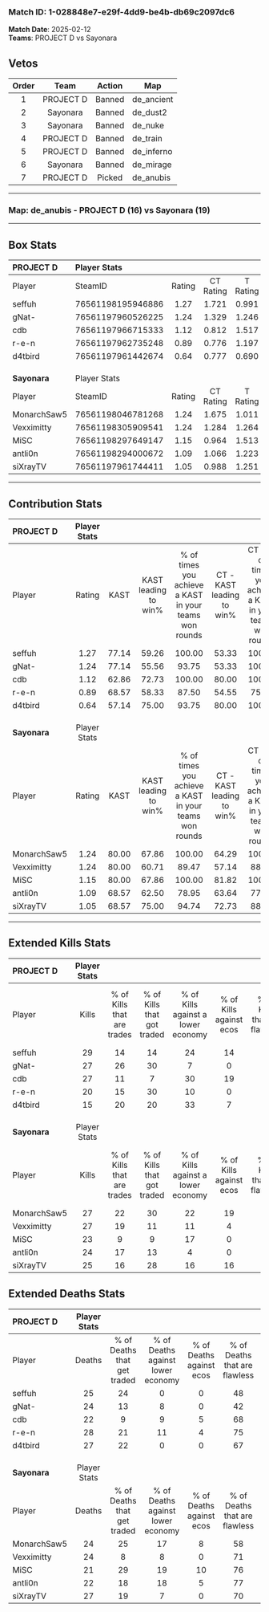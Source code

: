 ### Match ID: 1-028848e7-e29f-4dd9-be4b-db69c2097dc6  
**Match Date**: 2025-02-12  
**Teams**: PROJECT D vs Sayonara  

## Vetos  

| Order | Team | Action | Map |
| :---: | :--: | :----: | --- |
| 1 | PROJECT D | Banned | de_ancient |
| 2 | Sayonara | Banned | de_dust2 |
| 3 | Sayonara | Banned | de_nuke |
| 4 | PROJECT D | Banned | de_train |
| 5 | PROJECT D | Banned | de_inferno |
| 6 | Sayonara | Banned | de_mirage |
| 7 | PROJECT D | Picked | de_anubis |

---  

### **Map**: de_anubis - PROJECT D (16) vs Sayonara (19)  
---  

## Box Stats  

| **PROJECT D** | Player Stats      |        |           |          |       |      |       |         |        |      |     |
| :- | :- | :-: | :-: | :-: | :-: | :-: | :-: | :-: | :-: | :-: | :-: |
| Player        | SteamID           | Rating | CT Rating | T Rating | KAST  | ADR  | Kills | Assists | Deaths | K/D  | HS% |
| seffuh        | 76561198195946886 |  1.27  |   1.721   |  0.991   | 77.14 | 88.6 |  29   |   11    |   25   | 1.16 | 44  |
| gNat-         | 76561197960526225 |  1.24  |   1.329   |  1.246   | 77.14 | 88.3 |  27   |   12    |   24   | 1.13 | 37  |
| cdb           | 76561197966715333 |  1.12  |   0.812   |  1.517   | 62.86 | 79.5 |  27   |    6    |   22   | 1.23 | 51  |
| r-e-n         | 76561197962735248 |  0.89  |   0.776   |  1.197   | 68.57 | 70.4 |  20   |   12    |   28   | 0.71 | 40  |
| d4tbird       | 76561197961442674 |  0.64  |   0.777   |  0.690   | 57.14 | 54.5 |  15   |    8    |   27   | 0.56 | 46  |
|               |                   |        |           |          |       |      |       |         |        |      |     |
|               |                   |        |           |          |       |      |       |         |        |      |     |
|               |                   |        |           |          |       |      |       |         |        |      |     |
| **Sayonara**  | Player Stats      |        |           |          |       |      |       |         |        |      |     |
| Player        | SteamID           | Rating | CT Rating | T Rating | KAST  | ADR  | Kills | Assists | Deaths | K/D  | HS% |
| MonarchSaw5   | 76561198046781268 |  1.24  |   1.675   |  1.011   | 80.00 | 80.8 |  27   |   11    |   24   | 1.13 | 44  |
| Vexximitty    | 76561198305909541 |  1.24  |   1.284   |  1.264   | 80.00 | 82.0 |  27   |   10    |   24   | 1.13 | 40  |
| MiSC          | 76561198297649147 |  1.15  |   0.964   |  1.513   | 80.00 | 72.7 |  23   |    9    |   21   | 1.10 | 47  |
| antli0n       | 76561198294000672 |  1.09  |   1.066   |  1.223   | 68.57 | 77.6 |  24   |    6    |   22   | 1.09 | 20  |
| siXrayTV      | 76561197961744411 |  1.05  |   0.988   |  1.251   | 68.57 | 78.9 |  25   |    9    |   27   | 0.93 | 40  |
---  

## Contribution Stats  

| **PROJECT D** | Player Stats |       |                      |                                                        |                           |                                                             |                          |                                                            |
| :- | :-: | :-: | :-: | :-: | :-: | :-: | :-: | :-: |
| Player        |    Rating    | KAST  | KAST leading to win% | % of times you achieve a KAST in your teams won rounds | CT - KAST leading to win% | CT - % of times you achieve a KAST in your teams won rounds | T - KAST leading to win% | T - % of times you achieve a KAST in your teams won rounds |
| seffuh        |     1.27     | 77.14 |        59.26         |                         100.00                         |           53.33           |                           100.00                            |          66.67           |                           100.00                           |
| gNat-         |     1.24     | 77.14 |        55.56         |                         93.75                          |           53.33           |                           100.00                            |          58.33           |                           87.50                            |
| cdb           |     1.12     | 62.86 |        72.73         |                         100.00                         |           80.00           |                           100.00                            |          66.67           |                           100.00                           |
| r-e-n         |     0.89     | 68.57 |        58.33         |                         87.50                          |           54.55           |                            75.00                            |          61.54           |                           100.00                           |
| d4tbird       |     0.64     | 57.14 |        75.00         |                         93.75                          |           80.00           |                           100.00                            |          70.00           |                           87.50                            |
|               |              |       |                      |                                                        |                           |                                                             |                          |                                                            |
|               |              |       |                      |                                                        |                           |                                                             |                          |                                                            |
|               |              |       |                      |                                                        |                           |                                                             |                          |                                                            |
| **Sayonara**  | Player Stats |       |                      |                                                        |                           |                                                             |                          |                                                            |
| Player        |    Rating    | KAST  | KAST leading to win% | % of times you achieve a KAST in your teams won rounds | CT - KAST leading to win% | CT - % of times you achieve a KAST in your teams won rounds | T - KAST leading to win% | T - % of times you achieve a KAST in your teams won rounds |
| MonarchSaw5   |     1.24     | 80.00 |        67.86         |                         100.00                         |           64.29           |                           100.00                            |          71.43           |                           100.00                           |
| Vexximitty    |     1.24     | 80.00 |        60.71         |                         89.47                          |           57.14           |                            88.89                            |          64.29           |                           90.00                            |
| MiSC          |     1.15     | 80.00 |        67.86         |                         100.00                         |           81.82           |                           100.00                            |          58.82           |                           100.00                           |
| antli0n       |     1.09     | 68.57 |        62.50         |                         78.95                          |           63.64           |                            77.78                            |          61.54           |                           80.00                            |
| siXrayTV      |     1.05     | 68.57 |        75.00         |                         94.74                          |           72.73           |                            88.89                            |          76.92           |                           100.00                           |
---  

## Extended Kills Stats  

| **PROJECT D** | Player Stats |                            |                            |                                    |                         |                              |                                 |                                       |                    |           |
| :- | :-: | :-: | :-: | :-: | :-: | :-: | :-: | :-: | :-: | :-: |
| Player        |    Kills     | % of Kills that are trades | % of Kills that got traded | % of Kills against a lower economy | % of Kills against ecos | % of Kills that are flawless | % of Kills that are close duels | % of Kills that are assisted by flash | Pistol Round Kills | AWP Kills |
| seffuh        |      29      |             14             |             14             |                 24                 |           14            |              79              |                3                |                   3                   |         12         |     1     |
| gNat-         |      27      |             26             |             30             |                 7                  |            0            |              63              |                0                |                   0                   |         2          |     3     |
| cdb           |      27      |             11             |             7              |                 30                 |           19            |              78              |                0                |                   0                   |         3          |     0     |
| r-e-n         |      20      |             15             |             30             |                 10                 |            0            |              70              |               10                |                   0                   |         0          |     0     |
| d4tbird       |      15      |             20             |             20             |                 33                 |            7            |              53              |                7                |                   0                   |         0          |     0     |
|               |              |                            |                            |                                    |                         |                              |                                 |                                       |                    |           |
|               |              |                            |                            |                                    |                         |                              |                                 |                                       |                    |           |
|               |              |                            |                            |                                    |                         |                              |                                 |                                       |                    |           |
| **Sayonara**  | Player Stats |                            |                            |                                    |                         |                              |                                 |                                       |                    |           |
| Player        |    Kills     | % of Kills that are trades | % of Kills that got traded | % of Kills against a lower economy | % of Kills against ecos | % of Kills that are flawless | % of Kills that are close duels | % of Kills that are assisted by flash | Pistol Round Kills | AWP Kills |
| MonarchSaw5   |      27      |             22             |             30             |                 22                 |           19            |              70              |                0                |                   0                   |         0          |     1     |
| Vexximitty    |      27      |             19             |             11             |                 11                 |            4            |              56              |                7                |                   0                   |         2          |     0     |
| MiSC          |      23      |             9              |             9              |                 17                 |            0            |              52              |               17                |                   4                   |         0          |     1     |
| antli0n       |      24      |             17             |             13             |                 4                  |            0            |              63              |               13                |                   8                   |         15         |     4     |
| siXrayTV      |      25      |             16             |             28             |                 16                 |           16            |              60              |                4                |                  12                   |         0          |     4     |
## Extended Deaths Stats  

| **PROJECT D** | Player Stats |                             |                                   |                          |                               |                            |                           |               |
| :- | :-: | :-: | :-: | :-: | :-: | :-: | :-: | :-: |
| Player        |    Deaths    | % of Deaths that get traded | % of Deaths against lower economy | % of Deaths against ecos | % of Deaths that are flawless | % of Deaths that are close | % of Deaths while blinded | Deaths to AWP |
| seffuh        |      25      |             24              |                 0                 |            0             |              48               |             8              |             4             |       4       |
| gNat-         |      24      |             13              |                 8                 |            0             |              42               |             8              |             8             |       3       |
| cdb           |      22      |              9              |                 9                 |            5             |              68               |             5              |             9             |       2       |
| r-e-n         |      28      |             21              |                11                 |            4             |              75               |             11             |             4             |       3       |
| d4tbird       |      27      |             22              |                 0                 |            0             |              67               |             7              |             0             |       5       |
|               |              |                             |                                   |                          |                               |                            |                           |               |
|               |              |                             |                                   |                          |                               |                            |                           |               |
|               |              |                             |                                   |                          |                               |                            |                           |               |
| **Sayonara**  | Player Stats |                             |                                   |                          |                               |                            |                           |               |
| Player        |    Deaths    | % of Deaths that get traded | % of Deaths against lower economy | % of Deaths against ecos | % of Deaths that are flawless | % of Deaths that are close | % of Deaths while blinded | Deaths to AWP |
| MonarchSaw5   |      24      |             25              |                17                 |            8             |              58               |             4              |             0             |       3       |
| Vexximitty    |      24      |              8              |                 8                 |            0             |              71               |             4              |             4             |       5       |
| MiSC          |      21      |             29              |                19                 |            10            |              76               |             0              |             0             |       4       |
| antli0n       |      22      |             18              |                18                 |            5             |              77               |             5              |             0             |       2       |
| siXrayTV      |      27      |             19              |                 7                 |            0             |              70               |             4              |             0             |       3       |

